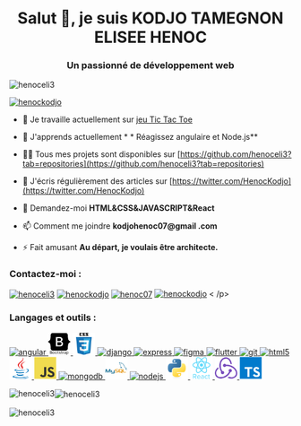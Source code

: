 <h1 align="center">Salut 👋, je suis KODJO TAMEGNON ELISEE HENOC</h1>
<h3 align="center">Un passionné de développement web</h3>

<p align="left"> <img src= "https://komarev.com/ghpvc/?username=henoceli3&label=Profile%20views&color=0e75b6&style=flat" alt="henoceli3" /> </p>

<p align="left"> <a href="https : //twitter.com/henockodjo" target="blank"><img src="https://img.shields.io/twitter/follow/henockodjo?logo=twitter&style=for-the-badge" alt="henockodjo" /></a> </p>

- 🔭 Je travaille actuellement sur [jeu Tic Tac Toe](https://github.com/henoceli3/Tic-Tac-Toe-game)

- 🌱 J'apprends actuellement * * Réagissez angulaire et Node.js**

- 👨‍💻 Tous mes projets sont disponibles sur [https://github.com/henoceli3?tab=repositories](https://github.com/henoceli3?tab=repositories)

- 📝 J'écris régulièrement des articles sur [https://twitter.com/HenocKodjo](https://twitter.com/HenocKodjo)

- 💬 Demandez-moi **HTML&CSS&JAVASCRIPT&React**

- 📫 Comment me joindre **kodjohenoc07@gmail .com**

- ⚡ Fait amusant **Au départ, je voulais être architecte.**

<h3 align="left">Contactez-moi :</h3>
<p align="left">
<a href="https ://dev.to/henoceli3" target="blank"><img align="center" src="https://raw.githubusercontent.com/rahuldkjain/github-profile-readme-generator/master/src/images /icons/Social/devto.svg" alt="henoceli3" height="30" width="40" /></a>
<a href="https://twitter.com/henockodjo" target="blank"><img align="center" src="https://raw.githubusercontent.com/rahuldkjain/github-profile-readme-generator /master/src/images/icons/Social/twitter.svg" alt="henockodjo" height="30" width="40" /></a>
<a href="https://stackoverflow.com/users /henoc07" target="blank"><img align="center" src="https://raw.githubusercontent.com/rahuldkjain/github-profile-readme-generator/master/src/images/icons/Social/stack -overflow.svg" alt="henoc07" height="30" width="40" /></a>
<a href="https://instagram.com/henockodjo" target="blank"><img align ="centre" src="https://raw.githubusercontent.com/rahuldkjain/github-profile-readme-generator/master/src/images/icons/Social/instagram.svg" alt="henockodjo" height="30" width="40" /></a>
< /p>

<h3 align="left">Langages et outils :</h3>
<p align="left"> <a href="https://angular.io" target="_blank" rel="noreferrer"> <img src="https://angular.io/assets/images/logos /angular/angular.svg" alt="angular" width="40" height="40"/> </a> <a href="https://getbootstrap.com" target="_blank" rel="noreferrer "> <img src="https://raw.githubusercontent.com/devicons/devicon/master/icons/bootstrap/bootstrap-plain-wordmark.svg" alt="bootstrap" width="40" height="40" /> </a> <a href="https://www.w3schools.com/css/" target="_blank" rel="noreferrer"> <img src="https://raw.githubusercontent.com/devicons/devicon/master/icons/css3/css3-original-wordmark.svg" alt="css3" width="40" height="40"/> </a> <a href="https : //www.djangoproject.com/" target="_blank" rel="noreferrer"> <img src="https://cdn.worldvectorlogo.com/logos/django.svg" alt="django" width="40 " height="40"/> </a> <a href="https://expressjs.com" target="_blank" rel="noreferrer"> <img src="https://raw.githubusercontent.com /devicons/devicon/master/icons/express/express-original-wordmark.svg" alt="express" width="40" height="40"/> </a> <a href="https://www.figma.com/" target="_blank" rel="noreferrer"> <img src="https://www.vectorlogo.zone/logos/figma/figma-icon.svg " alt="figma" width="40" height="40"/> </a> <a href="https://flutter.dev" target="_blank" rel="noreferrer"> <img src= "https://www.vectorlogo.zone/logos/flutterio/flutterio-icon.svg" alt="flutter" width="40" height="40"/> </a> <a href="https:/ /git-scm.com/" target="_blank" rel="noreferrer"> <img src="https://www.vectorlogo.zone/logos/git-scm/git-scm-icon.svg" alt= "git" largeur="40" hauteur="40"/> </a> <a href="https://www.w3.org/html/" target="_blank" rel="noreferrer"> <img src="https://raw.githubusercontent.com/ devicons/devicon/master/icons/html5/html5-original-wordmark.svg" alt="html5" width="40" height="40"/> </a> <a href="https://www. java.com" target="_blank" rel="noreferrer"> <img src="https://raw.githubusercontent.com/devicons/devicon/master/icons/java/java-original.svg" alt="java " width="40" height="40"/> </a> <a href="https://developer.mozilla.org/en-US/docs/Web/JavaScript" target="_blank" rel=" pas de référence"><img src="https://raw.githubusercontent.com/devicons/devicon/master/icons/javascript/javascript-original.svg" alt="javascript" width="40" height="40"/> </ a> <a href="https://www.mongodb.com/" target="_blank" rel="noreferrer"> <img src="https://raw.githubusercontent.com/devicons/devicon/master/ icônes/mongodb/mongodb-original-wordmark.svg" alt="mongodb" width="40" height="40"/> </a> <a href="https://www.mysql.com/" cible ="_blank" rel="noreferrer"> <img src="https://raw.githubusercontent.com/devicons/devicon/master/icons/mysql/mysql-original-wordmark.svg" alt="mysql"width="40" height="40"/> </a> <a href="https://nodejs.org" target="_blank" rel="noreferrer"> <img src="https://raw .githubusercontent.com/devicons/devicon/master/icons/nodejs/nodejs-original-wordmark.svg" alt="nodejs" width="40" height="40"/> </a> <a href="https ://www.python.org" target="_blank" rel="noreferrer"> <img src="https://raw.githubusercontent.com/devicons/devicon/master/icons/python/python-original.svg " alt="python" width="40" height="40"/> </a> <a href="https://reactjs.org/" target="_blank" rel="noreferrer"> <img src="https://raw.githubusercontent.com/devicons/devicon/master/icons/react/react-original-wordmark.svg" alt="react" width="40" height="40"/ > </a> <a href="https://redux.js.org" target="_blank" rel="noreferrer"> <img src="https://raw.githubusercontent.com/devicons/devicon/ master/icons/redux/redux-original.svg" alt="redux" width="40" height="40"/> </a> <a href="https://www.typescriptlang.org/" cible ="_blank" rel="noreferrer"> <img src="https://raw.githubusercontent.com/devicons/devicon/master/icons/typescript/typescript-original.svg" alt="typescript" width="40" hauteur="40"/> </a> </p>

<p><img align="left" src="https://github-readme-stats.vercel.app/api/top-langs?username=henoceli3&show_icons=true&locale=en&layout=compact" alt="henoceli3" /> </p>

<p> <img align="center" src="https://github-readme-stats.vercel.app/api?username=henoceli3&show_icons=true&locale=en" alt="henoceli3" /> </p>

<p><img align="center" src="https://github-readme-streak-stats.herokuapp.com/?user=henoceli3&" alt="henoceli3" /></p>
